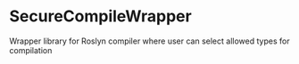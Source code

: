# SecureCompileWrapper
Wrapper library for Roslyn compiler where user can select allowed types for compilation
